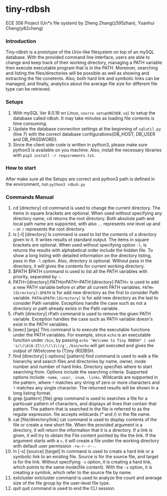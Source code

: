 # tiny-rdbsh
ECE 356 Project \(Un*x file system\) 
by Zheng Zhang\(z595zhan\), Yuanhui Cheng\(y82cheng\)


### Introduction
Tiny-rdbsh is a prototype of the Unix-like filesystem on top of an mySQL database. With the provided command line interface, users are able to change and keep track of their working directory, managing a PATH variable then execute executable program that is in the PATH. Moreover, searching and listing the files/directories will be possible as well as showing and extracting the file conetents. Also, both hard link and symbolic links can be managed, and finally, analytics about the average file size for different file type can be retrieved.

### Setups
1. With mySQL Ver 8.0.19 on Linux, `source setupUNIXDB.sql` to setup the database called rdbsh. It may take minutes as loading file contents is time consuming.
2. Update the database connection settings at the beginning of `sqlutil.py` (line 7) with the correct database configurations(DB_HOST, DB_USER and DB_PASSWORD).
3. Since the client side code is written in python3, please make sure python3 is available on you machine. Also, install the necessary libraries with `pip3 install -r requirements.txt`.

### How to start
After make sure all the Setups are correct and python3 path is defined in the environment, run `python3 rdbsh.py`

### Commands Manual
1. cd \[directory\]
cd command is used to change the current directory. The items in square brackets are optional. When used without specifying any directory name, cd returns the root directory. Both absolute path and local path name are supported, with also `..` represents one level up and `~` or `/` represents the root directory.
2. ls \[-l\] \[directory\]
ls command is used to list the contents of a directory given to it. It writes results ot standard output. The items in square brackets are optional. When used without specifying option `-l`, ls returns the results with alphabetical order include the hidden file. To show a long listing with detailed information on the directory listing, pass in the `-l` option. Also, directory is optional. Without pass in the directory, it will gives the contents for current working directory.
3. $PATH
$PATH command is used to list all the PATH variables with priority, separated by `:`.
4. PATH=\[directory\]:$PATH or PATH=$PATH:\[directory\]
PATH= is used to add a new PATH variable before or after all current PATH variables. `PATH=[directory]:$PATH` is for add new directory as the first to consider Path variable. `PATH=$PATH:[directory]` is for add new directory as the last to consider Path variable. Exceptions handle the case such as not a directory or path already exists in the Path variable.
5. rPath \[directory\]
rPath command is used to remove the given PATH variable. Exception handles the case such as PATH variable doesn's exist in the PATH variables.
6. \[exec\] \[args\]
This command is to execute the executable functions under the PATH variables. For example, since `echo` is an executable function under `/bin`, by passing `echo "Welcome to Tiny RDBSH" | sed 's/\(\b[A-Z]\)/\(\1\)/g'`, `/bin/echo` will get executed and gives the output of (W)elcome to (T)iny (R)DBSH.
7. find \[directory\] \[-options\] \[pattern\]
find command is used to walk a file hierarchy and search files and directories by name, owner, inode number and number of hard links. Directory specifies where to start searching from. Options include the searching criteria. Supported options include `-name`, `-user`, `-inum`, `-links`. Wildcards are supported in the pattern, where `*` matches any string of zero or more characters and `?` matches any single character. The returned results will be shown in a long listing format.
8. grep \[pattern\] \[file\]
grep command is used to searches a file for a particualr pattern of characters, and displays all lines that contain that pattern. The pattern that is searched in the file is referred to as the regular expression. file accepts wildcards (\* and \/) in the file name.
9. cat \[file\/directory\/link\]
cat command is used to display contents of the file or create a new short file. When the provided argument is a directory, it will return the information that it is a directory. If a link is given, it will try to obtain the File content pointed by the the link. If the argument starts with a `>`, it will create a file under the working directory with default user permission `-rw-r--r--`.
10. ln \[-s\] \[source\] \[target\]
ln command is used to create a hard link or a symbolic link to an existing file. Source is for the source file, and target is for the link. Without specifying `-s` option, it is creating a hard link, which points to the same inode(file content). With the `-s` option, it is creating a symlink, which refer to the source file by name.
11. extcluster
extcluster command is used to analyze the count and average size of the file group by the user-level file type.  
12. quit
quit command is used to end the CLI session.





















